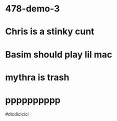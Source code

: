 # 478-demo-3

# Chris is a stinky cunt

# Basim should play lil mac

# mythra is trash

# pppppppppp

#dicdicicici
